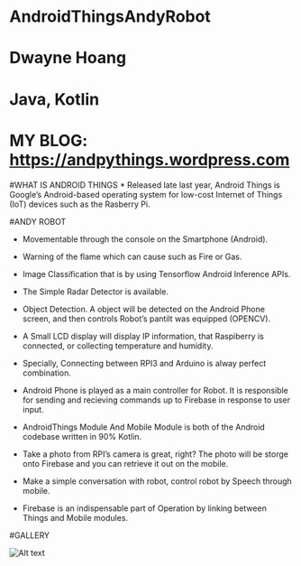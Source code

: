 # AndroidThingsAndyRobot
# Dwayne Hoang
# Java, Kotlin
# MY BLOG: https://andpythings.wordpress.com

#WHAT IS ANDROID THINGS
     * Released late last year, Android Things is Google’s Android-based operating system for low-cost Internet of Things (IoT) devices such as the Rasberry Pi.

#ANDY ROBOT
   * Movementable through the console on the Smartphone  (Android).
   
   * Warning of the flame which can cause such as Fire or Gas.
   
   * Image Classification that is by  using Tensorflow Android Inference APIs.
   
   * The Simple Radar Detector is available.
   
   * Object Detection. A object will be detected on the Android Phone screen, and then controls Robot’s pantilt was equipped (OPENCV).

   * A Small LCD display will display IP information, that Raspiberry is connected, or collecting temperature and humidity.

   * Specially,  Connecting between RPI3 and Arduino is alway perfect combination.
   
   * Android Phone is played as a main controller for Robot. It is responsible for sending and recieving commands up to Firebase in response to user input.

   * AndroidThings Module And Mobile Module is both of the Android codebase written  in 90% Kotlin.

   * Take a photo from RPI’s camera is great, right? The photo will be storge onto Firebase and you can retrieve it out on the mobile.

   * Make a simple conversation with robot, control robot by Speech through mobile.

   * Firebase is an indispensable part of Operation by linking between Things and Mobile modules.
   
  #GALLERY
  
  ![Alt text](https://andpythings.files.wordpress.com/2017/11/p_20171028_111341_fotor.jpg?w=1100 "Optional title")
